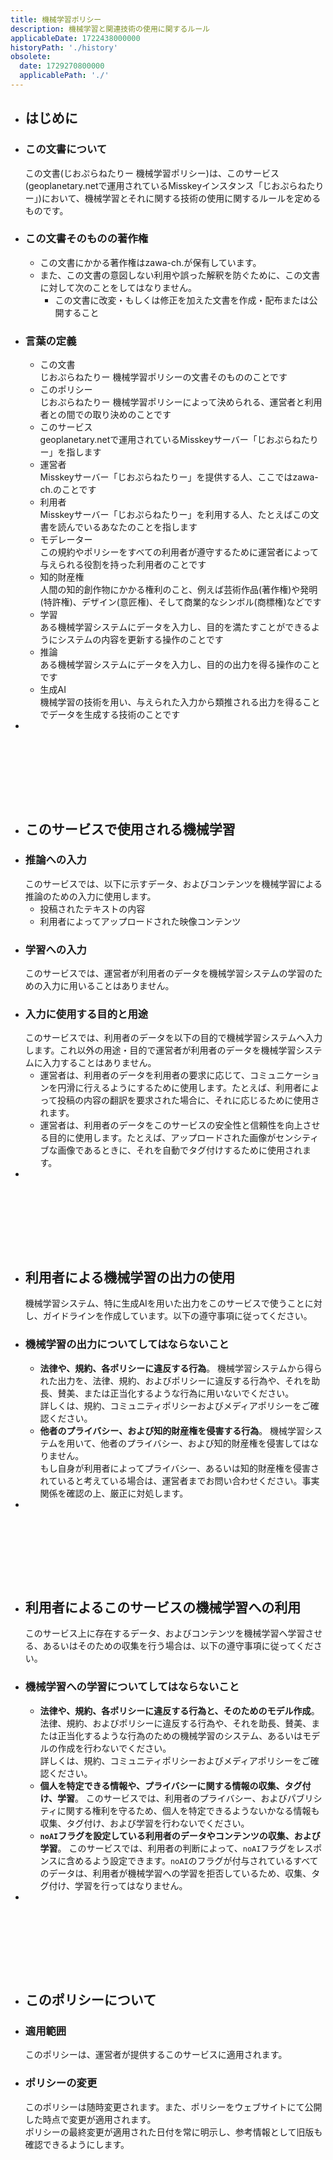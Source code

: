 ```yaml
---
title: 機械学習ポリシー
description: 機械学習と関連技術の使用に関するルール
applicableDate: 1722438000000
historyPath: './history'
obsolete:
  date: 1729270800000
  applicablePath: './'
---
```

- ## はじめに
- ### この文書について
  この文書(じおぷらねたりー 機械学習ポリシー)は、このサービス(geoplanetary.netで運用されているMisskeyインスタンス「じおぷらねたりー」)において、機械学習とそれに関する技術の使用に関するルールを定めるものです。
- ### この文書そのものの著作権
	- この文書にかかる著作権はzawa-ch.が保有しています。
	- また、この文書の意図しない利用や誤った解釈を防ぐために、この文書に対して次のことをしてはなりません。
		- この文書に改変・もしくは修正を加えた文書を作成・配布または公開すること
- ### 言葉の定義
	- この文書  
	  じおぷらねたりー 機械学習ポリシーの文書そのもののことです
	- このポリシー  
	  じおぷらねたりー 機械学習ポリシーによって決められる、運営者と利用者との間での取り決めのことです
	- このサービス  
	  geoplanetary.netで運用されているMisskeyサーバー「じおぷらねたりー」を指します
	- 運営者  
	  Misskeyサーバー「じおぷらねたりー」を提供する人、ここではzawa-ch.のことです
	- 利用者  
	  Misskeyサーバー「じおぷらねたりー」を利用する人、たとえばこの文書を読んでいるあなたのことを指します
	- モデレーター  
	  この規約やポリシーをすべての利用者が遵守するために運営者によって与えられる役割を持った利用者のことです
	- 知的財産権  
	  人間の知的創作物にかかる権利のこと、例えば芸術作品(著作権)や発明(特許権)、デザイン(意匠権)、そして商業的なシンボル(商標権)などです
	- 学習  
	  ある機械学習システムにデータを入力し、目的を満たすことができるようにシステムの内容を更新する操作のことです
	- 推論  
	  ある機械学習システムにデータを入力し、目的の出力を得る操作のことです
	- 生成AI  
	  機械学習の技術を用い、与えられた入力から類推される出力を得ることでデータを生成する技術のことです
- <div style="height: 8rem;"></div>
- ## このサービスで使用される機械学習
- ### 推論への入力
  このサービスでは、以下に示すデータ、およびコンテンツを機械学習による推論のための入力に使用します。
	- 投稿されたテキストの内容
	- 利用者によってアップロードされた映像コンテンツ
- ### 学習への入力
  このサービスでは、運営者が利用者のデータを機械学習システムの学習のための入力に用いることはありません。
- ### 入力に使用する目的と用途
  このサービスでは、利用者のデータを以下の目的で機械学習システムへ入力します。これ以外の用途・目的で運営者が利用者のデータを機械学習システムに入力することはありません。
	- 運営者は、利用者のデータを利用者の要求に応じて、コミュニケーションを円滑に行えるようにするために使用します。たとえば、利用者によって投稿の内容の翻訳を要求された場合に、それに応じるために使用されます。
	- 運営者は、利用者のデータをこのサービスの安全性と信頼性を向上させる目的に使用します。たとえば、アップロードされた画像がセンシティブな画像であるときに、それを自動でタグ付けするために使用されます。
- <div style="height: 8rem;"></div>
- ## 利用者による機械学習の出力の使用
  機械学習システム、特に生成AIを用いた出力をこのサービスで使うことに対し、ガイドラインを作成しています。以下の遵守事項に従ってください。
- ### 機械学習の出力についてしてはならないこと
	- **法律や、規約、各ポリシーに違反する行為**。
	  機械学習システムから得られた出力を、法律、規約、およびポリシーに違反する行為や、それを助長、賛美、または正当化するような行為に用いないでください。  
	  詳しくは、規約、コミュニティポリシーおよびメディアポリシーをご確認ください。
	- **他者のプライバシー、および知的財産権を侵害する行為**。
	  機械学習システムを用いて、他者のプライバシー、および知的財産権を侵害してはなりません。  
	  もし自身が利用者によってプライバシー、あるいは知的財産権を侵害されていると考えている場合は、運営者までお問い合わせください。事実関係を確認の上、厳正に対処します。
- <div style="height: 8rem;"></div>
- ## 利用者によるこのサービスの機械学習への利用
  このサービス上に存在するデータ、およびコンテンツを機械学習へ学習させる、あるいはそのための収集を行う場合は、以下の遵守事項に従ってください。
- ### 機械学習への学習についてしてはならないこと
	- **法律や、規約、各ポリシーに違反する行為と、そのためのモデル作成**。
	  法律、規約、およびポリシーに違反する行為や、それを助長、賛美、または正当化するような行為のための機械学習のシステム、あるいはモデルの作成を行わないでください。  
	  詳しくは、規約、コミュニティポリシーおよびメディアポリシーをご確認ください。
	- **個人を特定できる情報や、プライバシーに関する情報の収集、タグ付け、学習**。
	  このサービスでは、利用者のプライバシー、およびパブリシティに関する権利を守るため、個人を特定できるようないかなる情報も収集、タグ付け、および学習を行わないでください。
	- **`noAI`フラグを設定している利用者のデータやコンテンツの収集、および学習**。
	  このサービスでは、利用者の判断によって、`noAI`フラグをレスポンスに含めるよう設定できます。`noAI`のフラグが付与されているすべてのデータは、利用者が機械学習への学習を拒否しているため、収集、タグ付け、学習を行ってはなりません。
- <div style="height: 8rem;"></div>
- ## このポリシーについて
- ### 適用範囲
  このポリシーは、運営者が提供するこのサービスに適用されます。
- ### ポリシーの変更
  このポリシーは随時変更されます。また、ポリシーをウェブサイトにて公開した時点で変更が適用されます。  
  ポリシーの最終変更が適用された日付を常に明示し、参考情報として旧版も確認できるようにします。
